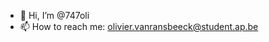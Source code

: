 - 👋 Hi, I’m @747oli
- 📫 How to reach me: olivier.vanransbeeck@student.ap.be

<!---
747oli/747oli is a ✨ special ✨ repository because its `README.md` (this file) appears on your GitHub profile.
You can click the Preview link to take a look at your changes.
--->
